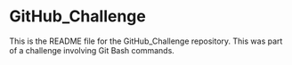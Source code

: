 # GitHub_Challenge

This is the README file for the GitHub_Challenge repository.
This was part of a challenge involving Git Bash commands.